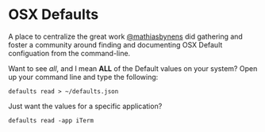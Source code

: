 # OSX Defaults
A place to centralize the great work [@mathiasbynens](http://github.com/mathiasbynens/dotfiles/blob/master/.osx) did gathering and foster a community around finding and documenting OSX Default configuation from the command-line.

Want to see *all*, and I mean **ALL** of the Default values on your system?
Open up your command line and type the following:

`defaults read > ~/defaults.json`

Just want the values for a specific application? 

`defaults read -app iTerm`